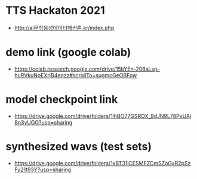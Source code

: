 # TTS Hackaton 2021 
- http://ai문학음성데이터해커톤.kr/index.php

# demo link (google colab)
- https://colab.research.google.com/drive/15bYEn-206aLsp-huRVkuNpEXrjB4eqzz#scrollTo=sugmcGeOBFow

# model checkpoint link
- https://drive.google.com/drive/folders/1lhBO77GSROX_9dJN9L78PvUAj8n3yUGO?usp=sharing

# synthesized wavs (test sets)
- https://drive.google.com/drive/folders/1xBT31iCESMFZCmSZoGxR2pSzFy21t93Y?usp=sharing
